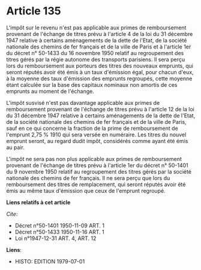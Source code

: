 # Article 135

L'impôt sur le revenu n'est pas applicable aux primes de remboursement provenant de l'échange de titres prévu à l'article 4
de la loi du 31 décembre 1947 relative à certains aménagements de la dette de l'Etat, de la société nationale des chemins de
fer français et de la ville de Paris et à l'article 1er du décret n° 50-1433 du 16 novembre 1950 relatif au regroupement des
titres gérés par la régie autonome des transports parisiens. Il sera perçu lors du remboursement aux porteurs des titres des
nouveaux emprunts, qui seront réputés avoir été émis à un taux d'émission égal, pour chacun d'eux, à la moyenne des taux
d'émission des emprunts regroupés, cette moyenne étant calculée sur la base des capitaux nominaux non amortis de ces emprunts
au moment de l'échange.

L'impôt susvisé n'est pas davantage applicable aux primes de remboursement provenant de l'échange de titres prévu à l'article
12 de la loi du 31 décembre 1947 relative à certains aménagements de la dette de l'Etat, de la société nationale des chemins
de fer français et de la ville de Paris, sauf en ce qui concerne la fraction de la prime de remboursement de l'emprunt 2,75 %
1910 qui sera versée en numéraire. Les titres du nouvel emprunt seront, au regard dudit impôt, considérés comme ayant été
émis au pair.

L'impôt ne sera pas non plus applicable aux primes de remboursement provenant de l'échange de titres prévu à l'article 1er du
décret n° 50-1401 du 9 novembre 1950 relatif au regroupement des titres gérés par la société nationale des chemins de fer
français. Il ne sera perçu que lors du remboursement des titres de remplacement, qui seront réputés avoir été émis au même
taux d'émission que ceux de l'emprunt regroupé.

**Liens relatifs à cet article**

_Cite_:

  - Décret n°50-1401 1950-11-09 ART. 1
  - Décret n°50-1433 1950-11-16 ART. 1
  - Loi n°1947-12-31 ART. 4, ART. 12

**Liens**:

  - HISTO: EDITION 1979-07-01
